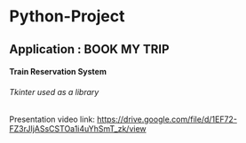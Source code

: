# Python-Project

## Application : BOOK MY TRIP

#### Train Reservation System

###### Tkinter used as a library

Presentation video link: https://drive.google.com/file/d/1EF72-FZ3rJIjASsCSTOa1i4uYhSmT_zk/view

